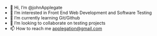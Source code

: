 - 👋 Hi, I’m @johnApplegate
- 👀 I’m interested in Front End Web Development and Software Testing
- 🌱 I’m currently learning Git/Github
- 💞️ I’m looking to collaborate on testing projects
- 📫 How to reach me applegation@gmail.com

<!---
johnApplegate/johnApplegate is a ✨ special ✨ repository because its `README.md` (this file) appears on your GitHub profile.
You can click the Preview link to take a look at your changes.
--->
